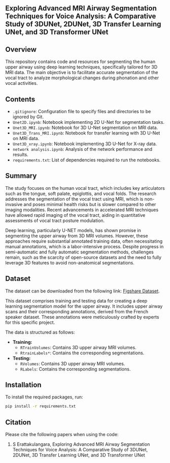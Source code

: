 ## Exploring Advanced MRI Airway Segmentation Techniques for Voice Analysis: A Comparative Study of 3DUNet, 2DUNet, 3D Transfer Learning UNet, and 3D Transformer UNet 

## Overview

This repository contains code and resources for segmenting the human upper airway using deep learning techniques, specifically tailored for 3D MRI data. The main objective is to facilitate accurate segmentation of the vocal tract to analyze morphological changes during phonation and other vocal activities.

## Contents

- `.gitignore`: Configuration file to specify files and directories to be ignored by Git.
- `Unet2D.ipynb`: Notebook implementing 2D U-Net for segmentation tasks.
- `Unet3D_MRI.ipynb`: Notebook for 3D U-Net segmentation on MRI data.
- `Unet3D_Trans_MRI.ipynb`: Notebook for transfer learning with 3D U-Net on MRI data.
- `Unet3D_xray.ipynb`: Notebook implementing 3D U-Net for X-ray data.
- `network analysis.ipynb`: Analysis of the network performance and results.
- `requirements.txt`: List of dependencies required to run the notebooks.

## Summary

The study focuses on the human vocal tract, which includes key articulators such as the tongue, soft palate, epiglottis, and vocal folds. The research addresses the segmentation of the vocal tract using MRI, which is non-invasive and poses minimal health risks but is slower compared to other imaging modalities. Recent advancements in accelerated MRI techniques have allowed rapid imaging of the vocal tract, aiding in quantitative assessments of vocal tract posture modulation.

Deep learning, particularly U-NET models, has shown promise in segmenting the upper airway from 3D MRI volumes. However, these approaches require substantial annotated training data, often necessitating manual annotations, which is a labor-intensive process. Despite progress in semi-automatic and fully automatic segmentation methods, challenges remain, such as the scarcity of open-source datasets and the need to fully leverage 3D features to avoid non-anatomical segmentations.

## Dataset

The dataset can be downloaded from the following link: [Figshare Dataset](https://figshare.com/s/cb050b61c0189605feda).

This dataset comprises training and testing data for creating a deep learning segmentation model for the upper airway. It includes upper airway scans and their corresponding annotations, derived from the French speaker dataset. These annotations were meticulously crafted by experts for this specific project.

The data is structured as follows:

- **Training:**
  - `RTrainVolumes`: Contains 3D upper airway MRI volumes.
  - `RtrainLabels*`: Contains the corresponding segmentations.
- **Testing:**
  - `RVolumes`: Contains 3D upper airway MRI volumes.
  - `RLabels`: Contains the corresponding segmentations.

## Installation

To install the required packages, run:
```bash
pip install -r requirements.txt
```
## Citation

Please cite the following papers when using the code:

1) S Erattakulangara, Exploring Advanced MRI Airway Segmentation Techniques for Voice Analysis: A Comparative Study of 3DUNet, 2DUNet, 3D Transfer Learning UNet, and 3D Transformer UNet

